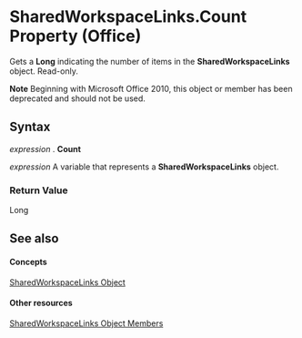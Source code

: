 
# SharedWorkspaceLinks.Count Property (Office)

Gets a  **Long** indicating the number of items in the **SharedWorkspaceLinks** object. Read-only.


 **Note**  Beginning with Microsoft Office 2010, this object or member has been deprecated and should not be used.


## Syntax

 _expression_ . **Count**

 _expression_ A variable that represents a **SharedWorkspaceLinks** object.


### Return Value

Long


## See also


#### Concepts


[SharedWorkspaceLinks Object](b226b376-9d8c-659a-9551-6341bbebed6f.md)
#### Other resources


[SharedWorkspaceLinks Object Members](49c747c3-fcf9-9452-a391-6062666c3205.md)
